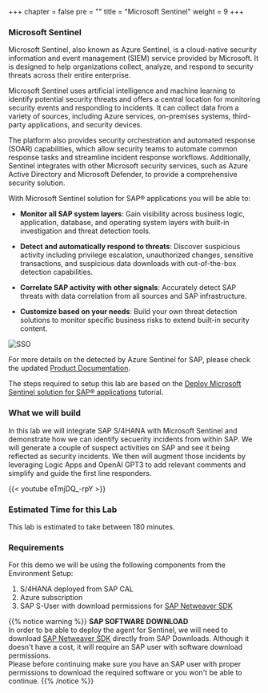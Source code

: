 +++
chapter = false
pre = "<b></b>"
title = "Microsoft Sentinel"
weight = 9
+++


### Microsoft Sentinel 
Microsoft Sentinel, also known as Azure Sentinel, is a cloud-native security information and event management (SIEM) service provided by Microsoft. It is designed to help organizations collect, analyze, and respond to security threats across their entire enterprise.

Microsoft Sentinel uses artificial intelligence and machine learning to identify potential security threats and offers a central location for monitoring security events and responding to incidents. It can collect data from a variety of sources, including Azure services, on-premises systems, third-party applications, and security devices.

The platform also provides security orchestration and automated response (SOAR) capabilities, which allow security teams to automate common response tasks and streamline incident response workflows. Additionally, Sentinel integrates with other Microsoft security services, such as Azure Active Directory and Microsoft Defender, to provide a comprehensive security solution.

With Microsoft Sentinel solution for SAP® applications you will be able to: 

- **Monitor all SAP system layers**: Gain visibility across business logic, application, database, and operating system layers with built-in investigation and threat detection tools.

- **Detect and automatically respond to threats**: Discover suspicious activity including privilege escalation, unauthorized changes, sensitive transactions, and suspicious data downloads with out-of-the-box detection capabilities.

- **Correlate SAP activity with other signals**: Accurately detect SAP threats with data correlation from all sources and SAP infrastructure.

- **Customize based on your needs**: Build your own threat detection solutions to monitor specific business risks to extend built-in security content.

![SSO](/images/sentinelsap01.jpg?height=450px)

For more details on the detected by Azure Sentinel for SAP, please check the updated [Product Documentation](https://learn.microsoft.com/en-us/azure/sentinel/sap/sap-solution-security-content).

The steps required to setup this lab are based on the [Deploy Microsoft Sentinel solution for SAP® applications](https://learn.microsoft.com/en-us/azure/sentinel/sap/deployment-overview) tutorial. 

### What we will build

In this lab we will integrate SAP S/4HANA with Microsoft Sentinel and demonstrate how we can identify secuerity incidents from within SAP. We will generate a couple of suspect activities on SAP and see it being reflected as security incidents. We then will augment those incidents by leveraging Logic Apps and OpenAI GPT3 to add relevant comments and simplify and guide the first line responders. 

{{< youtube eTmjDQ_-rpY >}}

### Estimated Time for this Lab

This lab is estimated to take between 180 minutes.

### Requirements

For this demo we will be using the following components from the Environment Setup: 

1. S/4HANA deployed from SAP CAL
2. Azure subscription
3. SAP S-User with download permissions for [SAP Netweaver SDK](https://aka.ms/sap-sdk-download)

{{% notice warning %}}
**SAP SOFTWARE DOWNLOAD**   
In order to be able to deploy the agent for Sentinel, we will need to download [SAP Netweaver SDK](https://aka.ms/sap-sdk-download) directly from SAP Downloads. Although it doesn't have a cost, it will require an SAP user with software download permissions.   
Please before continuing make sure you have an SAP user with proper permissions to download the required software or you won't be able to continue.
{{% /notice %}}